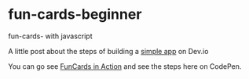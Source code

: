 # fun-cards-beginner

fun-cards- with javascript

A little post about the steps of building a [simple app](https://dev.to/michael-gokey/flip-for-knowledge-building-a-flashcard-game-with-html-css-javascript-3o9j) on Dev.io

You can go see [FunCards in Action](https://codepen.io/Michael-Gokey/pen/XJJPVZZ) and see the steps here on CodePen. 
